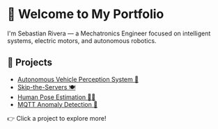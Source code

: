 # 👋 Welcome to My Portfolio

I'm Sebastian Rivera — a Mechatronics Engineer focused on intelligent systems, electric motors, and autonomous robotics.

## 🚀 Projects

- [Autonomous Vehicle Perception System 🚗](/projects/gowrench-autonomy/)
- [Skip-the-Servers 🍽️](/projects/skip-the-servers/)
- [Human Pose Estimation 🧍‍♂️](/projects/pose-estimation/)
- [MQTT Anomaly Detection 📡](/projects/mqtt-anomaly/)

👉 Click a project to explore more!

